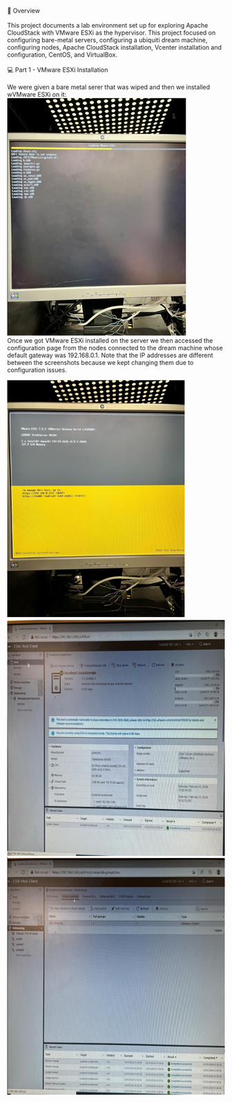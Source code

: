 🧭 Overview
<br>
<br>
This project documents a lab environment set up for exploring Apache CloudStack with VMware ESXi as the hypervisor. This project focused on configuring bare-metal servers, configuring a ubiquiti dream machine, configuring nodes, Apache CloudStack installation, Vcenter installation and configuration, CentOS, and VirtualBox.
<br>
<br>
💻 Part 1 - VMware ESXi Installation
<br>
<br>
We were given a bare metal serer that was wiped and then we installed wVMware ESXi on it:
<br>
<img src="images/Screenshot 2025-06-05 180150.png" alt="hostname" height="550">
<br>
Once we got VMware ESXi installed on the server we then accessed the configuration page from the nodes connected to the dream machine whose default gateway was 192.168.0.1. Note that the IP addresses are different between the screenshots because we kept changing them due to configuration issues. 

<img src="images/Screenshot 2025-06-05 182227.png" alt="hostname" height="550">
<br>
<img src="images/Screenshot 2025-06-05 182345.png" alt="hostname" height="550">
<br>
<img src="images/Screenshot 2025-06-05 182444.png" alt="hostname" height="550">
<br>




